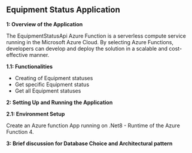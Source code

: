 **Equipment Status Application**
-----------------------------

**1: Overview of the Application**

The EquipmentStatusApi Azure Function is a serverless compute service running in the Microsoft Azure Cloud.
By selecting Azure Functions, developers can develop and deploy the solution in a scalable and cost-effective manner.

**1.1: Functionalities**

- Creating of Equipment statuses
- Get specific Equipment status
- Get all Equipment statuses

**2: Setting Up and Running the Application**

**2.1: Environment Setup**

Create an Azure function App running on .Net8 - Runtime of the Azure Function 4.


**3: Brief discussion for Database Choice and Architectural pattern**
